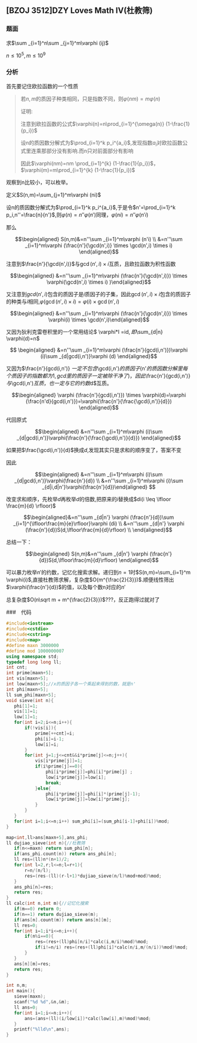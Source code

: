 ## [BZOJ 3512]DZY Loves Math IV(杜教筛)

### 题面

求$\sum _{i=1}^n\sum _{j=1}^m\varphi (ij)$

$n \leq 10^5,m \leq 10^9$

### 分析

首先要记住欧拉函数的一个性质

> 若$n,m$的质因子种类相同，只是指数不同，则$\varphi(nm)=m\varphi(n)$
>
> 证明:
>
> 注意到欧拉函数的公式$\varphi(n)=n\prod_{i=1}^{\omega(n)} (1-\frac{1}{p_i})$
>
> 设n的质因数分解式为$\prod_{i=1}^k p_i^{a_i}$,发现指数$a_i$对欧拉函数公式里连乘那部分没有影响.而n只对前面部分有影响
>
> 因此$\varphi(nm)=nm \prod_{i=1}^{k} (1-\frac{1}{p_i})$，$\varphi(m)=m\prod_{i=1}^{k} (1-\frac{1}{p_i})$

观察到n比较小，可以枚举。

定义$S(n,m)=\sum_{j=1}^m\varphi (ni)$

设n的质因数分解式为$\prod_{i=1}^k p_i^{a_i}$,于是令$n'=\prod_{i=1}^k p_i,n''=\frac{n}{n'}$,则$\varphi(n)=n''\varphi(n')$同理，$\varphi(ni)=n''\varphi(n'i)$

那么

$$\begin{aligned}
S(n,m)&=n''\sum _{i=1}^m\varphi (n'i) \\
&=n''\sum _{i=1}^m\varphi (\frac{n'}{\gcd(n',i)} \times \gcd(n',i) \times i) \end{aligned}$$ 

注意到$\frac{n'}{\gcd(n',i)}$与$\gcd(n',i) \times i$互质，且欧拉函数为积性函数

$$\begin{aligned} &=n''\sum _{i=1}^m\varphi (\frac{n'}{\gcd(n',i)}) \times \varphi(\gcd(n',i) \times i) )\end{aligned}$$

又注意到$gcd(n',i)$包含的质因子是$i$质因子的子集，因此$\gcd(n',i) \times i$包含的质因子的种类与$i$相同,$\varphi(\gcd(n',i) \times i)=\varphi(i) \times \gcd(n',i)$

$$\begin{aligned} &=n''\sum _{i=1}^m\varphi (\frac{n'}{\gcd(n',i)}) \times \varphi(i) \times \gcd(n',i)\end{aligned}$$

又因为狄利克雷卷积里的一个常用结论$ \varphi*I =id$,即$\sum_{d|n} \varphi(d)=n$

$$ \begin{aligned} &=n''\sum _{i=1}^m\varphi (\frac{n'}{gcd(i,n')})\varphi (i)\sum _{d|gcd(i,n')}\varphi (d) \end{aligned}$$

又因为$\frac{n'}{gcd(i,n')} $一定不包含$\gcd(i,n')$的质因子($n'$的质因数分解里每个质因子的指数都为1,gcd里的质因子一定被除干净了)，因此$\frac{n'}{gcd(i,n')} $与$\gcd(i,n')$互质，也一定与它的约数$d$互质。

$$\begin{aligned} \varphi (\frac{n'}{gcd(i,n')}) \times \varphi(d)=\varphi (\frac{n'd}{gcd(i,n')})=\varphi(\frac{n'}{\frac{\gcd(i,n')}{d}}) \end{aligned}$$

代回原式

$$\begin{aligned} &=n''\sum _{i=1}^m\varphi (i)\sum _{d|gcd(i,n')}\varphi(\frac{n'}{\frac{\gcd(i,n')}{d}}) \end{aligned}$$

如果把$\frac{\gcd(i,n')}{d}$换成$d$,发现其实只是求和的顺序变了，答案不变

因此

$$\begin{aligned} &=n''\sum _{i=1}^m\varphi (i)\sum _{d|gcd(i,n')}\varphi(\frac{n'}{d})  \\ &=n''\sum _{i=1}^m\varphi (i)\sum _{d|i,d|n'}\varphi(\frac{n'}{d})\end{aligned} $$

改变求和顺序，先枚举$d$再枚举$d$的倍数,把原来的$i$替换成$di(i \leq \lfloor \frac{m}{d} \rfloor)$

$$\begin{aligned}&=n''\sum _{d|n'} \varphi (\frac{n'}{d})\sum _{i=1}^{\lfloor\frac{m}{e}\rfloor}\varphi (di) \\
&=n''\sum _{d|n'} \varphi (\frac{n'}{d})S(d,\lfloor\frac{m}{d}\rfloor) \\
\end{aligned}$$

总结一下：

$$\begin{aligned}
S(n,m)&=n''\sum _{d|n'} \varphi (\frac{n'}{d})S(d,\lfloor\frac{m}{d}\rfloor) 
\end{aligned}$$

可以暴力枚举$n'$的约数，记忆化搜索求解。递归到$n=1$时$S(n,m)=\sum_{i=1}^m \varphi(i)$,直接杜教筛求解，复杂度$O(m^{\frac{2}{3}})$.顺便线性筛出$\varphi(\frac{n'}{d})$的值，以及每个数n对应的$n'$

总复杂度$O(n\sqrt m + m^{\frac{2}{3}})$???，反正跑得过就对了

###　代码

 ```cpp
#include<iostream>
#include<cstdio>
#include<cstring>
#include<map> 
#define maxn 3000000
#define mod 1000000007
using namespace std;
typedef long long ll;
int cnt;
int prime[maxn+5];
int vis[maxn+5];
int low[maxn+5];//x的质因子各一个乘起来得到的数，就是n'
int phi[maxn+5];
ll sum_phi[maxn+5];
void sieve(int n){
	phi[1]=1;
	vis[1]=1;
	low[1]=1;
	for(int i=2;i<=n;i++){
		if(!vis[i]){
			prime[++cnt]=i;
			phi[i]=i-1;
			low[i]=i;
		}
		for(int j=1;j<=cnt&&i*prime[j]<=n;j++){
			vis[i*prime[j]]=1;
			if(i%prime[j]==0){
				phi[i*prime[j]]=phi[i]*prime[j] ;
				low[i*prime[j]]=low[i];
				break;
			}else{
				phi[i*prime[j]]=phi[i]*(prime[j]-1);
				low[i*prime[j]]=low[i]*prime[j];
			} 
		}
	}
	for(int i=1;i<=n;i++) sum_phi[i]=(sum_phi[i-1]+phi[i])%mod;
}

map<int,ll>ans[maxn+5],ans_phi;
ll dujiao_sieve(int n){//杜教筛
	if(n<=maxn) return sum_phi[n];
	if(ans_phi.count(n)) return ans_phi[n];
	ll res=(ll)n*(n+1)/2;
	for(int l=2,r;l<=n;l=r+1){
		r=n/(n/l);
		res=(res-(ll)(r-l+1)*dujiao_sieve(n/l)%mod+mod)%mod;
	}
	ans_phi[n]=res;
	return res;
}
ll calc(int n,int m){//记忆化搜索
	if(m==0) return 0;
	if(n==1) return dujiao_sieve(m);
	if(ans[n].count(m)) return ans[n][m];
	ll res=0;
	for(int i=1;i*i<=n;i++){
		if(n%i==0){
			res=(res+(ll)phi[n/i]*calc(i,m/i)%mod)%mod;
			if(i!=n/i) res=(res+(ll)phi[i]*calc(n/i,m/(n/i))%mod)%mod;
		}
	}
	ans[n][m]=res;
	return res;
}

int n,m;
int main(){
	sieve(maxn);
	scanf("%d %d",&n,&m);
	ll ans=0;
	for(int i=1;i<=n;i++){
		ans=(ans+(ll)(i/low[i])*calc(low[i],m)%mod)%mod;
	}
	printf("%lld\n",ans);
}

 ```

